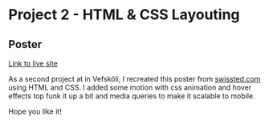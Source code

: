 # Project 2 - HTML & CSS Layouting

## Poster

[Link to live site](https://hebaulf.github.io/poster/)

As a second project at in Vefskóli, I recreated this poster from [swissted.com](https://www.swissted.com/products/radiohead-at-the-warfield-1997) using HTML and CSS.
I added some motion with css animation and hover effects top funk it up a bit and media queries to make it scalable to mobile.

Hope you like it!
